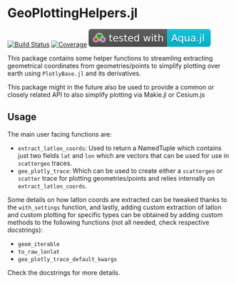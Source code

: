 # GeoPlottingHelpers.jl

[![Build Status](https://github.com/JuliaSatcomFramework/GeoPlottingHelpers.jl/actions/workflows/CI.yml/badge.svg?branch=main)](https://github.com/JuliaSatcomFramework/GeoPlottingHelpers.jl/actions/workflows/CI.yml?query=branch%3Amain)
[![Coverage](https://codecov.io/gh/JuliaSatcomFramework/GeoPlottingHelpers.jl/branch/main/graph/badge.svg)](https://codecov.io/gh/JuliaSatcomFramework/GeoPlottingHelpers.jl)
[![Aqua QA](https://raw.githubusercontent.com/JuliaTesting/Aqua.jl/master/badge.svg)](https://github.com/JuliaTesting/Aqua.jl)

This package contains some helper functions to streamling extracting geometrical coordinates from geometries/points to simplify plotting over earth using `PlotlyBase.jl` and its derivatives.

This package might in the future also be used to provide a common or closely related API to also simplify plotting via Makie.jl or Cesium.js

## Usage

The main user facing functions are:
- `extract_latlon_coords`: Used to return a NamedTuple which contains just two fields `lat` and `lon` which are vectors that can be used for use in `scattergeo` traces.
- `geo_plotly_trace`: Which can be used to create either a `scattergeo` or `scatter` trace for plotting geometries/points and relies internally on `extract_latlon_coords`.

Some details on how latlon coords are extracted can be tweaked thanks to the `with_settings` function, and lastly, adding custom extraction of latlon and custom plotting for specific types can be obtained by adding custom methods to the following functions (not all needed, check respective docstrings):
- `geom_iterable`
- `to_raw_lonlat`
- `geo_plotly_trace_default_kwargs`

Check the docstrings for more details.